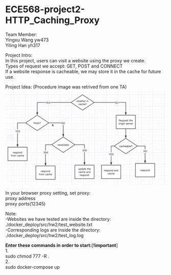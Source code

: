 # ECE568-project2-HTTP_Caching_Proxy

Team Member:<br />
Yingxu Wang yw473<br />
Yiling Han yh317<br />

Project Intro:<br />
In this project, users can visit a website using the proxy we create.<br />
Types of request we accept: GET, POST and CONNECT<br />
If a website response is cacheable, we may store it in the cache for future use.<br />

Project Idea: (Procedure image was retrived from one TA)<br />
![](procedure.jpeg)<br />

In your browser proxy setting, set proxy:<br />
proxy address<br />
proxy ports(12345)<br />

Note:<br />
-Websites we have tested are inside the directory: ./docker_deploy/src/hw2/test_website.txt<br />
-Corresponding logs are inside the directory: ./docker_deploy/src/hw2/test_log.log<br />

**Enter these commands in order to start:**[**!important**]<br />
1.<br />
sudo chmod 777 -R . <br />
2. <br />
sudo docker-compose up

